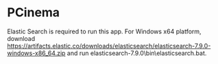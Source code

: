 # PCinema
Elastic Search is required to run this app. For Windows x64 platform, download https://artifacts.elastic.co/downloads/elasticsearch/elasticsearch-7.9.0-windows-x86_64.zip and run elasticsearch-7.9.0\bin\elasticsearch.bat.
